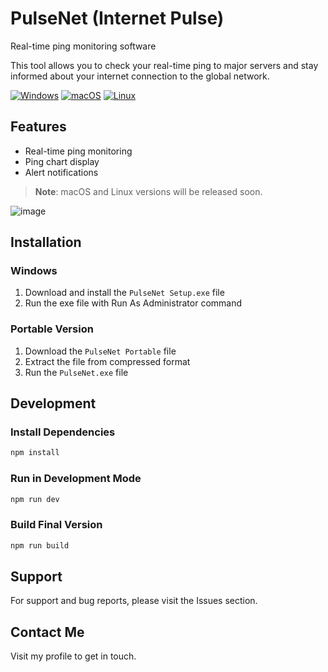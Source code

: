 # PulseNet (Internet Pulse)

Real-time ping monitoring software

This tool allows you to check your real-time ping to major servers and stay informed about your internet connection to the global network.

[![Windows](https://img.shields.io/badge/Windows-Ready-green)](https://github.com/SM8KE1/PulseNet-/releases)
[![macOS](https://img.shields.io/badge/macOS-Coming%20Soon-orange)](https://github.com/SM8KE1/PulseNet-/releases)
[![Linux](https://img.shields.io/badge/Linux-Coming%20Soon-orange)](https://github.com/SM8KE1/PulseNet-/releases)

## Features

- Real-time ping monitoring
- Ping chart display
- Alert notifications


> **Note**: macOS and Linux versions will be released soon.

![image](https://github.com/user-attachments/assets/59ccf1d2-a8dc-48cc-a849-e211c01d05f0)



## Installation

### Windows
1. Download and install the `PulseNet Setup.exe` file
2. Run the exe file with Run As Administrator command

### Portable Version
1. Download the `PulseNet Portable` file
2. Extract the file from compressed format
3. Run the `PulseNet.exe` file

## Development

### Install Dependencies
```bash
npm install
```

### Run in Development Mode
```bash
npm run dev
```

### Build Final Version
```bash
npm run build
```

## Support

For support and bug reports, please visit the Issues section.

## Contact Me
Visit my profile to get in touch.
